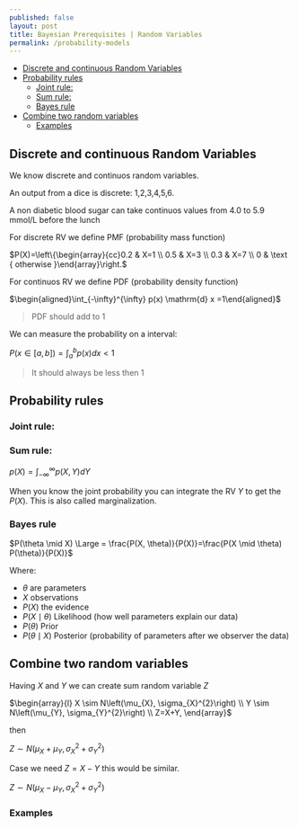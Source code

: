 ```yaml
---
published: false
layout: post
title: Bayesian Prerequisites | Random Variables
permalink: /probability-models
---
```

- [Discrete and continuous Random Variables](#discrete-and-continuous-random-variables)
- [Probability rules](#probability-rules)
  - [Joint rule:](#joint-rule)
  - [Sum rule:](#sum-rule)
  - [Bayes rule](#bayes-rule)
- [Combine two random variables](#combine-two-random-variables)
  - [Examples](#examples)

## Discrete and continuous Random Variables

We know discrete and continuos random variables. 

An output from a dice is discrete: 1,2,3,4,5,6.

A non diabetic blood sugar can take continuos values from 4.0 to 5.9 mmol/L before the lunch

For discrete RV we define PMF (probability mass function)

$P(X)=\left\{\begin{array}{cc}0.2 & X=1 \\ 0.5 & X=3 \\ 0.3 & X=7 \\ 0 & \text { otherwise }\end{array}\right.$


For continuos RV we define PDF (probability density 
function)

$\begin{aligned}\int_{-\infty}^{\infty} p(x) \mathrm{d} x =1\end{aligned}$

> PDF should add to 1

We can measure the probability on a interval:

$P(x \in[a, b])=\int_{a}^{b} p(x) d x < 1$

> It should always be less then 1

## Probability rules

### Joint rule:



### Sum rule:

$p(X)=\int_{-\infty}^{\infty} p(X, Y) d Y$

When you know the joint probability you can integrate the RV $Y$ to get the $P(X)$. This is also called marginalization.

### Bayes rule

$P(\theta \mid X) \Large = \frac{P(X, \theta)}{P(X)}=\frac{P(X \mid \theta) P(\theta)}{P(X)}$

Where: 
* $\theta$ are parameters
* $X$ observations
* $P(X)$ the evidence
* $P(X \mid \theta)$ Likelihood (how well parameters explain our data)
* $P(\theta)$ Prior
* $P(\theta \mid X)$ Posterior (probability of parameters after we observer the data)


## Combine two random variables

Having $X$ and $Y$ we can create sum random variable $Z$

$\begin{array}{l}
X \sim N\left(\mu_{X}, \sigma_{X}^{2}\right) \\
Y \sim N\left(\mu_{Y}, \sigma_{Y}^{2}\right) \\
Z=X+Y,
\end{array}$

then

$Z \sim N\left(\mu_{X}+\mu_{Y}, \sigma_{X}^{2}+\sigma_{Y}^{2}\right)$

Case we need $Z=X-Y$ this would be similar.

$Z \sim N\left(\mu_{X}-\mu_{Y}, \sigma_{X}^{2}+\sigma_{Y}^{2}\right)$


### Examples



